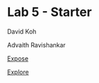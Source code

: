 # Lab 5 - Starter
David Koh

Advaith Ravishankar

[Expose](https://minidawie.github.io/Lab5_Starter/expose.html)

[Explore](https://minidawie.github.io/Lab5_Starter/explore.html)
